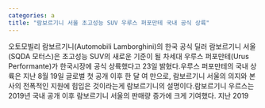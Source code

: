 ```yaml
---
categories: a
title: "람보르기니 서울 초고성능 SUV 우루스 퍼포만테 국내 공식 상륙"
---
```

오토모빌리 람보르기니(Automobili Lamborghini)의 한국 공식 딜러 람보르기니 서울(SQDA 모터스)은 초고성능 SUV의 새로운 기준이 될 차세대 우루스 퍼포만테(Urus Performante)가 한국시장에 공식 상륙했다고 23일 밝혔다.우루스 퍼포만테의 국내 상륙은 지난 8월 19일 글로벌 첫 공개 이후 한 달 여 만으로, 람보르기니 서울의 의지와 본사의 전폭적인 지원에 힘입은 것이라는게 람보르기니의 설명이다.람보르기니 우르스는 2019년 국내 공개 이후 람보르기니 서울의 판매량 증가에 크게 기여했다. 지난 2019